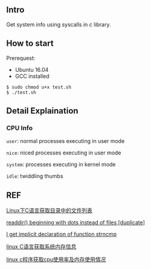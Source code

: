 ## Intro
Get system info using syscalls in c library.

## How to start

Prerequest:
- Ubuntu 16.04
- GCC installed

```
$ sudo chmod u+x test.sh
$ ./test.sh
```

## Detail Explaination
### CPU Info
`user`: normal processes executing in user mode

`nice`: niced processes executing in user mode

`system`: processes executing in kernel mode

`idle`: twiddling thumbs


## REF
[Linux下C语言获取目录中的文件列表](http://nayan115.blog.sohu.com/231443440.html)

[readdir() beginning with dots instead of files [duplicate]](http://stackoverflow.com/questions/20265328/readdir-beginning-with-dots-instead-of-files)

[I get implicit declaration of function strncmp](http://stackoverflow.com/questions/7579370/i-get-implicit-declaration-of-function-strncmp)

[linux C语言获取系统内存信息](http://blog.csdn.net/woxiaozhi/article/details/30053135)

[linux c程序获取cpu使用率及内存使用情况](http://blog.chinaunix.net/uid-23198141-id-3375870.html)

